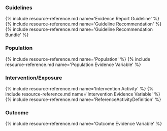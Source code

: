 ### Guidelines
{% include resource-reference.md name='Evidence Report Guideline' %}
{% include resource-reference.md name='Guideline Recommendation' %}
{% include resource-reference.md name='Guideline Recommendation Bundle' %}

### Population
{% include resource-reference.md name='Population' %}
{% include resource-reference.md name='Population Evidence Variable' %}

### Intervention/Exposure
{% include resource-reference.md name='Intervention Activity' %}
{% include resource-reference.md name='Intervention Evidence Variable' %}
{% include resource-reference.md name='ReferenceActivityDefinition' %}

### Outcome
{% include resource-reference.md name='Outcome Evidence Variable' %}
